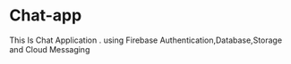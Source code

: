 # Chat-app
This Is Chat Application . using Firebase Authentication,Database,Storage and Cloud Messaging
